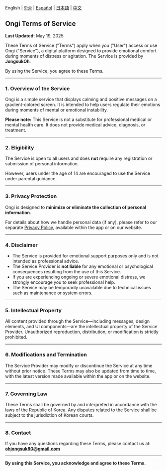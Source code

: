 English | [한글](./ongi-terms-ko) | [Español](./ongi-terms-es) | [日本語](./ongi-terms-ja) | [中文](./ongi-terms-zh)

## **Ongi Terms of Service**

**Last Updated:** May 19, 2025

These Terms of Service ("Terms") apply when you ("User") access or use Ongi ("Service"), a digital platform designed to provide emotional comfort during moments of distress or agitation. The Service is provided by **JongsukOh**.

By using the Service, you agree to these Terms.

---

### 1. Overview of the Service

Ongi is a simple service that displays calming and positive messages on a gradient-colored screen. It is intended to help users regulate their emotions during moments of mental or emotional instability.

**Please note:** This Service is not a substitute for professional medical or mental health care. It does not provide medical advice, diagnosis, or treatment.

---

### 2. Eligibility

The Service is open to all users and does **not** require any registration or submission of personal information.

However, users under the age of 14 are encouraged to use the Service under parental guidance.

---

### 3. Privacy Protection

Ongi is designed to **minimize or eliminate the collection of personal information**.

For details about how we handle personal data (if any), please refer to our separate [Privacy Policy](./ongi-privacy), available within the app or on our website.

---

### 4. Disclaimer

* The Service is provided for emotional support purposes only and is not intended as professional advice.
* The Service Provider is **not liable** for any emotional or psychological consequences resulting from the use of this Service.
* If you are experiencing ongoing or severe emotional distress, we strongly encourage you to seek professional help.
* The Service may be temporarily unavailable due to technical issues such as maintenance or system errors.

---

### 5. Intellectual Property

All content provided through the Service—including messages, design elements, and UI components—are the intellectual property of the Service Provider. Unauthorized reproduction, distribution, or modification is strictly prohibited.

---

### 6. Modifications and Termination

The Service Provider may modify or discontinue the Service at any time without prior notice. These Terms may also be updated from time to time, with the latest version made available within the app or on the website.

---

### 7. Governing Law

These Terms shall be governed by and interpreted in accordance with the laws of the Republic of Korea. Any disputes related to the Service shall be subject to the jurisdiction of Korean courts.

---

### 8. Contact

If you have any questions regarding these Terms, please contact us at: **ohjongsuk80@gmail.com**

---

**By using this Service, you acknowledge and agree to these Terms.**
